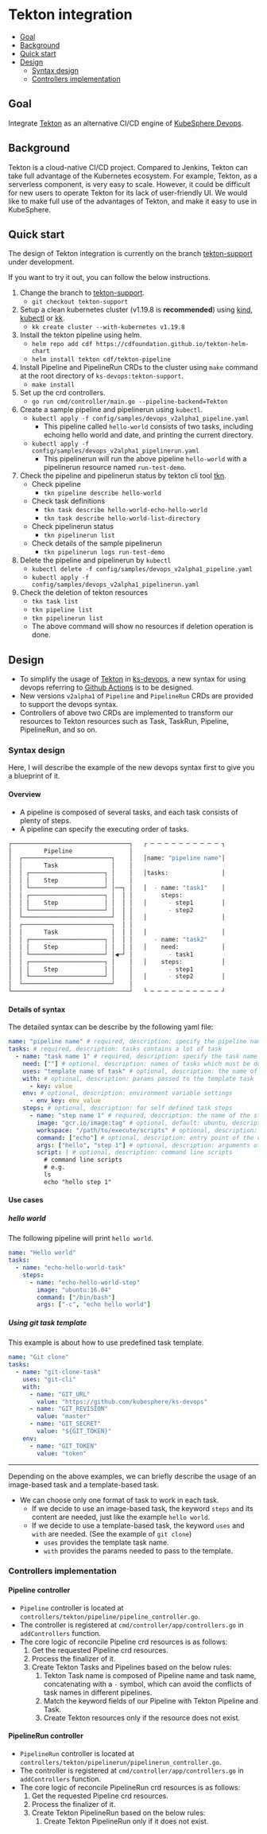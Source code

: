 # Tekton integration

* [Goal](##Goal)
* [Background](##Background)
* [Quick start](##Quick-start)
* [Design](##Design)
  * [Syntax design](###Syntax-design)
  * [Controllers implementation](###Controllers-implementation)

## Goal

Integrate [Tekton](https://github.com/tektoncd/pipeline) as an alternative CI/CD engine of [KubeSphere Devops](https://github.com/kubesphere/ks-devops).

## Background

Tekton is a cloud-native CI/CD project. Compared to Jenkins, Tekton can take full advantage of the Kubernetes ecosystem. For example, Tekton, as a serverless component, is very easy to scale. However, it could be difficult for new users to operate Tekton for its lack of user-friendly UI. We would like to make full use of the advantages of Tekton, and make it easy to use in KubeSphere.

## Quick start

The design of Tekton integration is currently on the branch [tekton-support](https://github.com/kubesphere/ks-devops/tree/tekton-support) under development.

If you want to try it out, you can follow the below instructions.

1. Change the branch to [tekton-support](https://github.com/kubesphere/ks-devops/tree/tekton-support).
    * `git checkout tekton-support`
1. Setup a clean kubernetes cluster (v1.19.8 is **recommended**) using [kind](https://kind.sigs.k8s.io/), [kubectl](https://kubernetes.io/docs/reference/kubectl/overview/) or [kk](https://github.com/kubesphere/kubekey).
    * `kk create cluster --with-kubernetes v1.19.8`
2. Install the tekton pipeline using helm.
    * `helm repo add cdf https://cdfoundation.github.io/tekton-helm-chart`
    * `helm install tekton cdf/tekton-pipeline`
3. Install Pipeline and PipelineRun CRDs to the cluster using `make` command at the root directory of `ks-devops:tekton-support`.
    * `make install`
4. Set up the crd controllers.
    * `go run cmd/controller/main.go --pipeline-backend=Tekton`
5. Create a sample pipeline and pipelinerun using `kubectl`.
    * `kubectl apply -f config/samples/devops_v2alpha1_pipeline.yaml`
        * This pipeline called `hello-world` consists of two tasks, including echoing hello world and date, and printing the current directory.
    * `kubectl apply -f config/samples/devops_v2alpha1_pipelinerun.yaml`
        * This pipelinerun will run the above pipeline `hello-world` with a pipelinerun resource named `run-test-demo`.
6. Check the pipeline and pipelinerun status by tekton cli tool [tkn](https://github.com/tektoncd/cli).
    * Check pipeline
        * `tkn pipeline describe hello-world`
    * Check task definitions
        * `tkn task describe hello-world-echo-hello-world`
        * `tkn task describe hello-world-list-directory`
    * Check pipelinerun status
        * `tkn pipelinerun list`
    * Check details of the sample pipelinerun
        * `tkn pipelinerun logs run-test-demo`
7. Delete the pipeline and pipelinerun by `kubectl`
    * `kubectl delete -f config/samples/devops_v2alpha1_pipeline.yaml`
    * `kubectl apply -f config/samples/devops_v2alpha1_pipelinerun.yaml`
8. Check the deletion of tekton resources
    * `tkn task list`
    * `tkn pipeline list`
    * `tkn pipelinerun list`
    * The above command will show no resources if deletion operation is done.


## Design

* To simplify the usage of [Tekton](https://github.com/tektoncd/pipeline) in [ks-devops](https://github.com/kubesphere/ks-devops), a new syntax for using devops referring to [Github Actions](https://docs.github.com/en/actions) is to be designed.
* New versions `v2alpha1` of `Pipeline` and `PipelineRun` CRDs are provided to support the devops syntax.
* Controllers of above two CRDs are implemented to transform our resources to Tekton resources such as Task, TaskRun, Pipeline, PipelineRun, and so on.


### Syntax design

Here, I will describe the example of the new devops syntax first to give you a blueprint of it.

#### Overview 

* A pipeline is composed of several tasks, and each task consists of plenty of steps.
* A pipeline can specify the executing order of tasks.

```bash
┌─────────────────────────────────┐   ┌ ─ ─ ─ ─ ─ ─ ─ ─ ─ ─ ┐
│         Pipeline                │                          
│  ┌─────────────────────────┐    │   │name: "pipeline name"│
│  │      Task               │    │                          
│  │ ┌─────────────────────┐ │    │   │tasks:               │
│  │ │    Step             │ │    │                          
│  │ └─────────────────────┘ │──┐ │   │  - name: "task1"    │
│  │ ┌─────────────────────┐ │  │ │        steps:            
│  │ │    Step             │ │  │ │   │      - step1        │
│  │ └─────────────────────┘ │  │ │          - step2         
│  └─────────────────────────┘  │ │   │                     │
│  ┌─────────────────────────┐  │ │                          
│  │      Task               │  │ │   │                     │
│  │ ┌─────────────────────┐ │  │ │      - name: "task2"     
│  │ │    Step             │ │  │ │   │    need:            │
│  │ └─────────────────────┘ │◀─┘ │          - task1         
│  │ ┌─────────────────────┐ │    │   │    steps:           │
│  │ │    Step             │ │    │          - step1         
│  │ └─────────────────────┘ │    │   │      - step2        │
│  └─────────────────────────┘    │                          
└─────────────────────────────────┘   └ ─ ─ ─ ─ ─ ─ ─ ─ ─ ─ ┘                              
```

#### Details of syntax

The detailed syntax can be describe by the following yaml file:
```yaml
name: "pipeline name" # required, description: specify the pipeline name
tasks: # required, description: tasks contains a lot of task
  - name: "task name 1" # required, description: specify the task name
    need: [""] # optional, description: names of tasks which must be done before the current task
    uses: "template name of task" # optional, description: the name of template task
    with: # optional, description: params passed to the template task
      - key: value
    env: # optional, description: environment variable settings
      - env_key: env_value
    steps: # optional, description: for self defined task steps
      - name: "step name 1" # required, description: the name of the step
        image: "gcr.io/image:tag" # optional, default: ubuntu, description: the image url of the container
        workspace: "/path/to/execute/scripts" # optional, description: set the workspace of the step
        command: ["echo"] # optional, description: entry point of the container image
        args: ["hello", "step 1"] # optional, description: arguments of the entry point
        script: | # optional, description: command line scripts
          # command line scripts
          # e.g.
          ls
          echo "hello step 1"
```

#### Use cases

##### hello world
 
The following pipeline will print `hello world`.

```yaml
name: "Hello world"
tasks:
  - name: "echo-hello-world-task"
    steps:
      - name: "echo-hello-world-step"
        image: "ubuntu:16.04"
        command: ["/bin/bash"]
        args: ["-c", "echo hello world"]
```

##### Using git task template

This example is about how to use predefined task template.

```yaml
name: "Git clone"
tasks:
  - name: "git-clone-task"
    uses: "git-cli"
    with:
      - name: "GIT_URL"
        value: "https://github.com/kubesphere/ks-devops"
      - name: "GIT_REVISION"
        value: "master"
      - name: "GIT_SECRET"
        value: "${GIT_TOKEN}"
    env:
      - name: "GIT_TOKEN"
        value: "token"
```
-----

Depending on the above examples, we can briefly describe the usage of an image-based task and a template-based task.
* We can choose only one format of task to work in each task.
  * If we decide to use an image-based task, the keyword `steps` and its content are needed, just like the example `hello world`.
  * If we decide to use a template-based task, the keyword `uses` and `with` are needed. (See the example of `git clone`)
    * `uses` provides the template task name.
    * `with` provides the params needed to pass to the template.

### Controllers implementation

#### Pipeline controller

* `Pipeline` controller is located at `controllers/tekton/pipeline/pipeline_controller.go`.
* The controller is registered at `cmd/controller/app/controllers.go` in `addControllers` function.
* The core logic of reconcile Pipeline crd resources is as follows:
  1. Get the requested Pipeline crd resources.
  2. Process the finalizer of it.
  3. Create Tekton Tasks and Pipelines based on the below rules:
      1. Tekton Task name is composed of Pipeline name and task name, concatenating with a `-` symbol, which can avoid the conflicts of task names in different pipelines.
      2. Match the keyword fields of our Pipeline with Tekton Pipeline and Task.
      3. Create Tekton resources only if the resource does not exist.

#### PipelineRun controller

* `PipelineRun` controller is located at `controllers/tekton/pipelinerun/pipelinerun_controller.go`.
* The controller is registered at `cmd/controller/app/controllers.go` in `addControllers` function.
* The core logic of reconcile PipelineRun crd resources is as follows:
  1. Get the requested Pipeline crd resources.
  2. Process the finalizer of it.
  3. Create Tekton PipelineRun based on the below rules:
      1. Create Tekton PipelineRun only if it does not exist.
